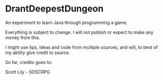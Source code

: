 # DrantDeepestDungeon
An experiment to learn Java through programming a game.

Everything is subject to change.
I will not publish or expect to make any money from this.

I might use tips, ideas and code from multiple sources, and will, to best of my ability give credit to source.

So far, credito goes to:

Scott Lily - SOSCRPG
